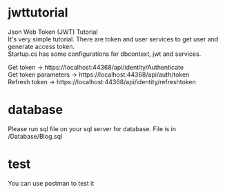 # jwttutorial
Json Web Token (JWT) Tutorial  
It's very simple tutorial. There are token and user services to get user and generate access token.  
Startup.cs has some configurations for dbcontext, jwt and services.  
 
Get token -> https://localhost:44368/api/identity/Authenticate  
Get token parameters -> https://localhost:44368/api/auth/token  
Refresh token -> https://localhost:44368/api/identity/refreshtoken  
 
# database
Please run sql file on your sql server for database. File is in /Database/Blog.sql
 
# test
You can use postman to test it
 